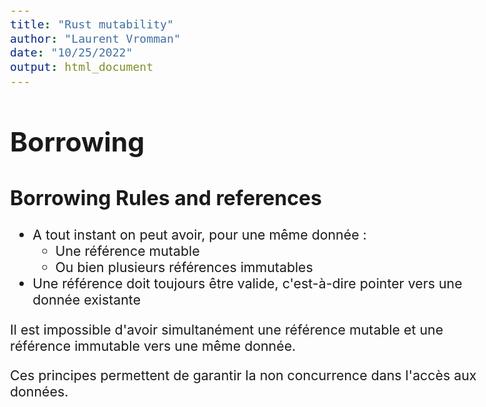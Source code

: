 ```yaml
---
title: "Rust mutability"
author: "Laurent Vromman"
date: "10/25/2022"
output: html_document
---
```


<style type="text/css">
  body{
  font-size: 16pt;
}
</style>

# Borrowing

## Borrowing Rules and references
- A tout instant on peut avoir, pour une même donnée :
  - Une référence mutable
  - Ou bien plusieurs références immutables
- Une référence doit toujours être valide, c'est-à-dire pointer vers une donnée existante

Il est impossible d'avoir simultanément une référence mutable et une référence immutable vers une même donnée.

Ces principes permettent de garantir la non concurrence dans l'accès aux données.
